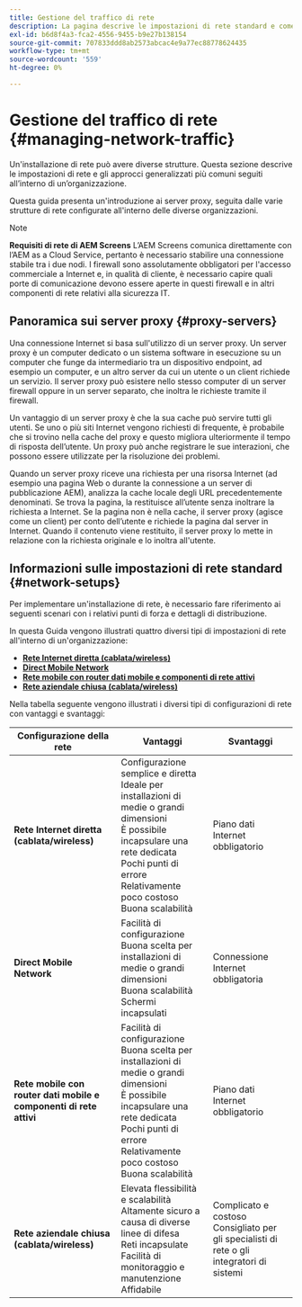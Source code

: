```yaml
---
title: Gestione del traffico di rete
description: La pagina descrive le impostazioni di rete standard e come gestire il traffico di rete.
exl-id: b6d8f4a3-fca2-4556-9455-b9e27b138154
source-git-commit: 707833ddd8ab2573abcac4e9a77ec88778624435
workflow-type: tm+mt
source-wordcount: '559'
ht-degree: 0%

---
```


# Gestione del traffico di rete {#managing-network-traffic}

Un&#39;installazione di rete può avere diverse strutture. Questa sezione descrive le impostazioni di rete e gli approcci generalizzati più comuni seguiti all’interno di un’organizzazione.

Questa guida presenta un&#39;introduzione ai server proxy, seguita dalle varie strutture di rete configurate all&#39;interno delle diverse organizzazioni.

>[!NOTE]
>**Requisiti di rete di AEM Screens**
>L’AEM Screens comunica direttamente con l’AEM as a Cloud Service, pertanto è necessario stabilire una connessione stabile tra i due nodi. I firewall sono assolutamente obbligatori per l&#39;accesso commerciale a Internet e, in qualità di cliente, è necessario capire quali porte di comunicazione devono essere aperte in questi firewall e in altri componenti di rete relativi alla sicurezza IT.

## Panoramica sui server proxy {#proxy-servers}

Una connessione Internet si basa sull&#39;utilizzo di un server proxy. Un server proxy è un computer dedicato o un sistema software in esecuzione su un computer che funge da intermediario tra un dispositivo endpoint, ad esempio un computer, e un altro server da cui un utente o un client richiede un servizio. Il server proxy può esistere nello stesso computer di un server firewall oppure in un server separato, che inoltra le richieste tramite il firewall.

Un vantaggio di un server proxy è che la sua cache può servire tutti gli utenti. Se uno o più siti Internet vengono richiesti di frequente, è probabile che si trovino nella cache del proxy e questo migliora ulteriormente il tempo di risposta dell’utente. Un proxy può anche registrare le sue interazioni, che possono essere utilizzate per la risoluzione dei problemi.

Quando un server proxy riceve una richiesta per una risorsa Internet (ad esempio una pagina Web o durante la connessione a un server di pubblicazione AEM), analizza la cache locale degli URL precedentemente denominati. Se trova la pagina, la restituisce all’utente senza inoltrare la richiesta a Internet. Se la pagina non è nella cache, il server proxy (agisce come un client) per conto dell’utente e richiede la pagina dal server in Internet. Quando il contenuto viene restituito, il server proxy lo mette in relazione con la richiesta originale e lo inoltra all&#39;utente.

## Informazioni sulle impostazioni di rete standard {#network-setups}

Per implementare un&#39;installazione di rete, è necessario fare riferimento ai seguenti scenari con i relativi punti di forza e dettagli di distribuzione.

In questa Guida vengono illustrati quattro diversi tipi di impostazioni di rete all&#39;interno di un&#39;organizzazione:

* **[Rete Internet diretta (cablata/wireless)](/help/using/direct-internet-network.md)**
* **[Direct Mobile Network](/help/using/mobile-network.md)**
* **[Rete mobile con router dati mobile e componenti di rete attivi](/help/using/mobile-network-router.md)**
* **[Rete aziendale chiusa (cablata/wireless)](/help/using/enclosed-corporate-network.md)**

Nella tabella seguente vengono illustrati i diversi tipi di configurazioni di rete con vantaggi e svantaggi:

| Configurazione della rete | Vantaggi | Svantaggi |
|--- |--- |--- |
| **Rete Internet diretta (cablata/wireless)** | Configurazione semplice e diretta<br>Ideale per installazioni di medie o grandi dimensioni<br>È possibile incapsulare una rete dedicata<br>Pochi punti di errore<br>Relativamente poco costoso<br>Buona scalabilità | Piano dati Internet obbligatorio |
| **Direct Mobile Network** | Facilità di configurazione<br>Buona scelta per installazioni di medie o grandi dimensioni<br>Buona scalabilità<br>Schermi incapsulati | Connessione Internet obbligatoria |
| **Rete mobile con router dati mobile e componenti di rete attivi** | Facilità di configurazione<br>Buona scelta per installazioni di medie o grandi dimensioni<br>È possibile incapsulare una rete dedicata<br>Pochi punti di errore<br>Relativamente poco costoso<br>Buona scalabilità | Piano dati Internet obbligatorio |
| **Rete aziendale chiusa (cablata/wireless)** | Elevata flessibilità e scalabilità<br>Altamente sicuro a causa di diverse linee di difesa<br>Reti incapsulate<br>Facilità di monitoraggio e manutenzione<br>Affidabile | Complicato e costoso<br>Consigliato per gli specialisti di rete o gli integratori di sistemi |
